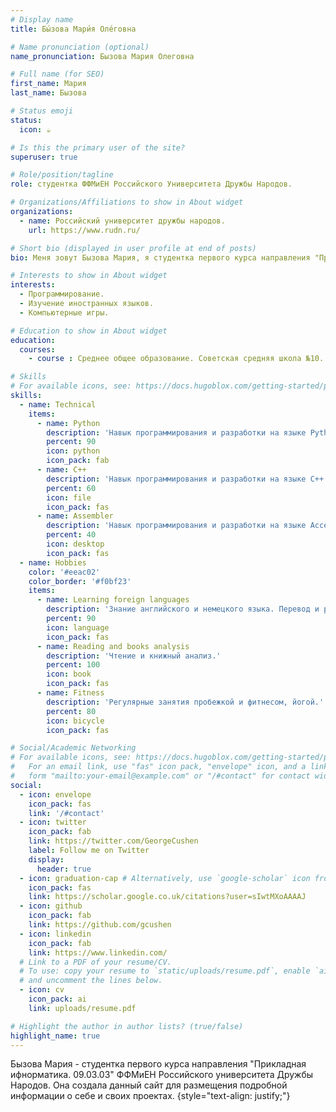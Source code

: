 ```yaml
---
# Display name
title: Бы́зова Мари́я Оле́говна

# Name pronunciation (optional)
name_pronunciation: Бызова Мария Олеговна

# Full name (for SEO)
first_name: Мария
last_name: Бызова

# Status emoji
status:
  icon: ☕️

# Is this the primary user of the site?
superuser: true

# Role/position/tagline
role: студентка ФФМиЕН Российского Университета Дружбы Народов.

# Organizations/Affiliations to show in About widget
organizations:
  - name: Российский университет дружбы народов.
    url: https://www.rudn.ru/

# Short bio (displayed in user profile at end of posts)
bio: Меня зовут Бызова Мария, я студентка первого курса направления "Прикладная ифнорматика. 09.03.03" ФФМиЕН Российского университета Дружбы Народов. 

# Interests to show in About widget
interests:
  - Программирование. 
  - Изучение иностранных языков.
  - Компьютерные игры. 

# Education to show in About widget
education:
  courses:
    - course : Среднее общее образование. Советская средняя школа №10.

# Skills
# For available icons, see: https://docs.hugoblox.com/getting-started/page-builder/#icons
skills:
  - name: Technical
    items:
      - name: Python
        description: 'Навык программирования и разработки на языке Python.'
        percent: 90
        icon: python
        icon_pack: fab
      - name: C++
        description: 'Навык программирования и разработки на языке С++.'
        percent: 60
        icon: file
        icon_pack: fas
      - name: Assembler
        description: 'Навык программирования и разработки на языке Ассемблер.'
        percent: 40
        icon: desktop
        icon_pack: fas
  - name: Hobbies
    color: '#eeac02'
    color_border: '#f0bf23'
    items:
      - name: Learning foreign languages
        description: 'Знание английского и немецкого языка. Перевод и реферирование общественно-политических текстов.'
        percent: 90
        icon: language
        icon_pack: fas
      - name: Reading and books analysis
        description: 'Чтение и книжный анализ.'
        percent: 100
        icon: book
        icon_pack: fas
      - name: Fitness
        description: 'Регулярные занятия пробежкой и фитнесом, йогой.'
        percent: 80
        icon: bicycle
        icon_pack: fas

# Social/Academic Networking
# For available icons, see: https://docs.hugoblox.com/getting-started/page-builder/#icons
#   For an email link, use "fas" icon pack, "envelope" icon, and a link in the
#   form "mailto:your-email@example.com" or "/#contact" for contact widget.
social:
  - icon: envelope
    icon_pack: fas
    link: '/#contact'
  - icon: twitter
    icon_pack: fab
    link: https://twitter.com/GeorgeCushen
    label: Follow me on Twitter
    display:
      header: true
  - icon: graduation-cap # Alternatively, use `google-scholar` icon from `ai` icon pack
    icon_pack: fas
    link: https://scholar.google.co.uk/citations?user=sIwtMXoAAAAJ
  - icon: github
    icon_pack: fab
    link: https://github.com/gcushen
  - icon: linkedin
    icon_pack: fab
    link: https://www.linkedin.com/
  # Link to a PDF of your resume/CV.
  # To use: copy your resume to `static/uploads/resume.pdf`, enable `ai` icons in `params.yaml`,
  # and uncomment the lines below.
  - icon: cv
    icon_pack: ai
    link: uploads/resume.pdf

# Highlight the author in author lists? (true/false)
highlight_name: true
---
```


Бызова Мария - студентка первого курса направления "Прикладная ифнорматика. 09.03.03" ФФМиЕН Российского университета Дружбы Народов. Она создала данный сайт для размещения подробной информации о себе и своих проектах. 
{style="text-align: justify;"}
